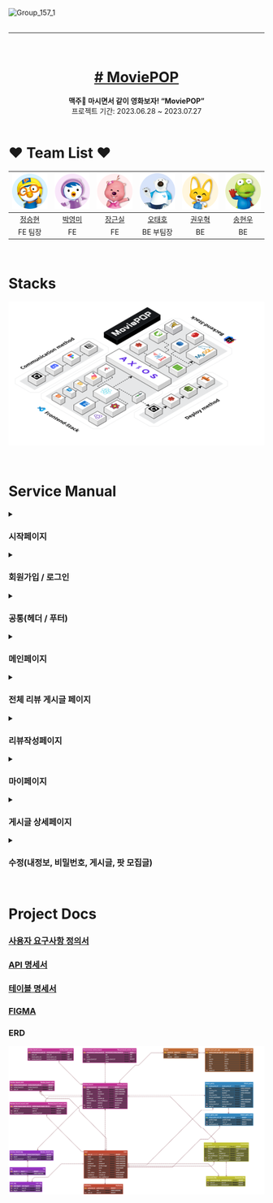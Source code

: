 ![Group_157_1](https://github.com/codestates-seb/seb44_main_008/assets/120915990/aa53d3a9-7da6-4c92-81d3-9bfa09709932)
<br>
<br>

<hr>
<br>

<!--## 🍿 We Are Popcorns 🍿-->

<!--## [MoviePOP](http://main-project-client.s3-website.ap-northeast-2.amazonaws.com/) -->
<div align="center" >
 <h1>
 <a href="http://main-project-client.s3-website.ap-northeast-2.amazonaws.com/" target="_blank" ># MoviePOP</a>
 </h1>
</div>

 <div align="center">
<b>맥주🍺 마시면서 같이 영화보자! “MoviePOP”</b><br>
 프로젝트 기간: 2023.06.28 ~ 2023.07.27
</div>
<br>

# ❤️ Team List ❤️

| ![정승현](client/public/assets/readmeImg/circle_pororo.png) | ![박영미](client/public/assets/readmeImg/circle_petty.png) | ![장근실](client/public/assets/readmeImg/circle_loppy.png) | ![오태호](client/public/assets/readmeImg/circle_poby.png) | ![권우혁](client/public/assets/readmeImg/circle_eddy.png) | ![송현우](client/public/assets/readmeImg/circle_crong.png) |
| :---------------------------------------------------------: | :--------------------------------------------------------: | :--------------------------------------------------------: | :-------------------------------------------------------: | :-------------------------------------------------------: | :--------------------------------------------------------: |
|             [정승현](https://github.com/plla2)              |           [박영미](https://github.com/suemeeeee)           |           [장근실](https://github.com/sirigogo)            |          [오태호](https://github.com/OhTaeHo-97)          |            [권우혁](https://github.com/44Kwon)            |           [송현우](https://github.com/song4529)            |
|                           FE 팀장                           |                             FE                             |                             FE                             |                         BE 부팀장                         |                            BE                             |                             BE                             |

<br>

# Stacks

![stack](client/public/assets/readmeImg/stack.png)

<br>

# Service Manual

<details>
 <summary><h3>시작페이지</h3></summary>
  
  - 이메일을 입력하면 해당 이메일을 회원가입으로 전송해서 편리하게 회원가입이 가능합니다.
- 로그인 버튼 클릭시 로그인 페이지로 이동합니다.
- 스크롤시 페이지가 아래, 위로 이동한다.

<h3>시연영상</h3>

![GIF 이미지](readmeImg/시작페이지.gif)

</details>

<details>
 <summary><h3>회원가입 / 로그인</h3></summary>

회원가입

- 이미지 넣는 인풋을 클릭하여 데스크탑의 이미지를 업로드할 수 있다.
- 시작페이지에서 이메일을 입력을 했을 시 입력한 이메일이 뜬다.
- 이메일, 비밀번호, 비밀번호 확인에 유효성을 통과하지 못하면 인풋 아래에 경고문이 뜬다.
- 인풋의 x 버튼을 통해 입력값을 삭제할 수 있다.
- 태그를 최소 1개, 최대 3개까지 선택하여 메인페이지의 추천게시글에 해당 태그들의 게시글이 뜨게된다.
- 연도. 월. 일. 을 클릭하여 달력에서 생년월일을 선택한다.

로그인

- 가입되어 있지 않는 이메일로 로그인 시도시 존재하지않는 유저 알림창이 뜬다.
- 가입되어 있는 이메일이지만 비밀번호가 틀리면 일치하지않는 비밀번호 알림창이 뜬다.
- 유효성에 대한 경고문은 회원가입 페이지와 똑같다.
<h3>시연영상</h3>

![GIF 이미지](readmeImg/회원가입로그인.gif)

</details>

<details>
 <summary><h3>공통(헤더 / 푸터)</h3></summary>

- 헤더
- 로고를 클릭하면 메인 페이지로 이동한다.
- 검색창에 검색어를 입력하면 검색어를 포함하는 영화와 관련된 리뷰 게시글이 나타난다.
- '#' 버튼을 클릭하면 태그들이 나타나고, 특정 태그를 클릭하면 해당 태그를 포함한 리뷰 게시글들이 나타난다.
- 리뷰작성 버튼을 클릭하면 리뷰 작성 페이지로 이동한다.
- 프로필 이미지를 클릭하면 MyPage 버튼과 Logout 버튼이 나타난다.
  - MyPage 버튼을 클릭하면 마이페이지로 이동한다.
  - Logout 버튼을 클릭하면 로그아웃을 진행한다.
- 푸터

  - github 로고, 노션 로고, 피그마 로고를 통해 각 로고에 맞는 해당 서비스의 사이트로 이동할 수 있다.
  <h3>시연영상</h3>

  ![GIF 이미지](readmeImg/공통.gif)

</details>

<details>
 <summary><h3>메인페이지</h3></summary>

- 메인 페이지에는 유저 맞춤 추천 게시글, 인기 게시글, 전체 게시글이 나타난다.
- 각각의 게시글에는 썸네일, 게시글 제목, 작성 일자, 작성자 닉네임이 표시된다.
- 유저 맞춤 추천 게시글과 인기 게시글은 8개가 나타나고, 슬라이더를 이용하여 이동할 수 있으며 전체 게시글은 12개가 나타난다.
- 특정 게시글을 클릭하면 해당 게시글 상세 페이지로 이동한다.
- 더 보기 버튼을 클릭하면 전체 리뷰 게시글 페이지로 이동한다.

<h3>시연영상</h3>

![GIF 이미지](readmeImg/메인페이지.gif)

</details>

<details>
 <summary><h3>전체 리뷰 게시글 페이지</h3></summary>

- 전체 리뷰 게시글 페이지에는 모든 유저가 작성한 게시글들이 나타난다.
- 각각의 게시글에는 썸네일, 게시글 제목, 작성 일자, 작성자 닉네임이 표시된다.
- 무한 스크롤이 적용되어 스크롤을 내리면 새로운 게시글들이 나타난다.
- 특정 게시글을 클릭하면 해당 게시글 상세 페이지로 이동한다.
<h3>시연영상</h3>

![GIF 이미지](readmeImg/전체리뷰게시글.gif)

</details>

<details>
 <summary><h3>리뷰작성페이지</h3></summary>

- 썸네일, 게시글 제목, 영화 제목, 태그, 게시글 내용을 입력하고 등록하기 버튼을 클릭하면 해당 게시글이 등록된다.
  - 썸네일은 선택 사항이며, 태그는 최소 1개, 최대 3개까지 입력 가능하다.
  - 게시글 내용은 최소 10자, 최대 500자까지 입력 가능하다.
  <h3>시연영상</h3>

![GIF 이미지](readmeImg/리뷰작성페이지.gif)

</details>

<details>
 <summary><h3>마이페이지</h3></summary>

- 오른쪽 상단에 프로필 이미지를 클릭한 후, MyPage를 클릭하면 마이 페이지로 이동한다.
- 마이 페이지에는 개인정보(이름, 닉네임, 프로필 이미지, 이메일, 내가 선택한 태그), 활동 내역(찜한 게시글, 내가 쓴 게시글, 내가 모집중인 팟, 내가 참여중인 팟 정보)가 나타난다.
- 찜한 게시글
  - 찜한 게시글 중 하나를 클릭하면 해당 게시글 상세 페이지로 이동한다.
  - 찜한 게시글에 있는 가득 찬 팝콘 모양 버튼을 클릭하면 해당 게시글에 대한 찜이 취소되고 찜한 게시글 목록에서 사라진다.
- 내가 쓴 게시글
  - 내가 쓴 게시글 중 하나를 클릭하면 해당 게시글 상페 페이지로 이동한다.
  - 수정 버튼을 클릭하면 게시글 수정 페이지로 이동한다.
  - 삭제 버튼을 클릭하면 해당 게시글은 삭제된다. (새로고침을 진행하면 내가 쓴 게시글 목록에서 사라진다.)
- 내가 모집중인 팟
  - 내가 모집중인 팟 중 하나를 클릭하면 해당 팟의 정보를 나타내는 모달창이 나타난다.
  - 수정하기 버튼을 클릭하면 팟 정보를 수정할 수 있는 모달창이 나타난다.
  - 모집 삭제 버튼을 클릭하면 해당 팟 모집글은 삭제되고 내가 모집중인 팟 목록에서 사라진다.
- 내가 참여중인 팟
  - 내가 참여중인 팟 중 하나를 클릭하면 해당 팟의 정보를 나타내는 모달창이 나타난다.
  - 팟 참여 취소하기 버튼을 클릭하면 해당 팟의 참여가 취소되고 내가 참여중인 팟 목록에서 사라진다.
- 회원 탈퇴 버튼을 클릭하면 해당 회원은 서비스에서 탈퇴 처리되며 시작 페이지로 이동한다.
<h3>시연영상</h3>

![GIF 이미지](readmeImg/마이페이지.gif)

</details>

<details>
 <summary><h3>게시글 상세페이지</h3></summary>

- 특정 게시글을 클릭하면 게시글 상세 페이지로 이동한다.
- 게시글 상세 페이지에서는 게시글 제목, 영화 제목, 태그, 작성자 정보, 찜 개수, 작성 날짜, 게시글 내용, 썸네일, 팟 모집글 정보, 댓글 정보, 댓글별 좋아요 정보를 표시한다.
  - 팟 모집글 정보 : 팟 모집글 제목, 모임 일시, 장소, 모집 인원 현황, 참여자 일부 프로필 이미지
  - 댓글 정보 : 댓글 내용, 작성자 닉네임, 작성 날짜, 좋아요 개수
- (빈/가득 찬) 팝콘 모양 버튼을 클릭하면 해당 게시글에 대한 찜 (등록/해제)가 이루어지며 (가득 찬/빈) 팝콘 모양 버튼으로 변경되고 찜 개수가 (올라간다/내려간다).
- 댓글을 작성하고 등록 버튼을 누르면 댓글이 작성된다.
- 댓글에 있는 (빈/가득 찬) 팝콘 모양 버튼을 클릭하면 해당 댓글에 좋아요 (등록/해제)가 이루어지며 (가득 찬/빈) 팝콘 모양 버튼으로 변경되고 좋아요 개수가 (올라간다/내려간다).
- 등록하기 버튼을 클릭하면 팟 모집글을 등록할 수 있는 화면이 나타난다.
  - 팟 모집글 제목과 모집 일시, 장소와 모집 인원 및 소개글을 작성한 후 팟 모집하기 버튼을 클릭하면 팟 모집글이 등록된다.
  - 팟 모집글을 작성하면 작성자는 자동으로 해당 팟에 참여가 된다.
- 특정 팟 모집글을 클릭한 후, 모집 신청 버튼을 누르면 해당 팟에 참여할 수 있다.
<h3>시연영상</h3>

![GIF 이미지](readmeImg/상세페이지.gif)

</details>

<details>
 <summary><h3>수정(내정보, 비밀번호, 게시글, 팟 모집글)</h3></summary>

- 내 정보 수정
  - 회원 정보 수정 버튼을 클릭하여 회원 정보 수정 페이지로 이동한다.
  - 변경하고자 하는 프로필 이미지, 닉네임 및 태그를 작성한 후 회원정보 저장 버튼을 클릭한다.
  - 회원 정보 수정이 이루어지고 마이 페이지로 이동한다.
- 비밀번호 수정
  - 회원 정보 수정 페이지에서 비밀번호 수정 버튼을 클릭하여 비밀번호 수정 페이지로 이동한다.
  - 현재 비밀번호 및 변경할 비밀번호, 변경 비밀번호 확인을 입력한다.
  - 현재 비밀번호와 다르면 비밀번호가 일치하지 않는다는 오류 메시지를 띄우고 일치한다면 변경할 비밀번호로 비밀번호가 변경되고 마이 페이지로 이동한다.
- 게시글 수정
  - 썸네일, 게시글 제목, 영화 제목, 태그, 게시글 내용을 입력하고 수정하기 버튼을 클릭하면 해당 게시글이 수정된다.
    - 썸네일은 필수 사항이며, 태그는 최소 1개, 최대 3개까지 입력 가능하다.
    - 게시글 내용은 최소 10자, 최대 500자까지 입력 가능하다.
- 팟 모집글 수정

  - 팟 모집글 제목과 모집 일시, 장소와 모집 인원 및 소개글을 작성한 후 수정하기 버튼을 클릭하면 해당 팟 모집글이 수정된다.

<h3>시연영상</h3>

내 정보 수정

![GIF 이미지](readmeImg/내정보수정.gif)

비밀번호 수정

![GIF 이미지](readmeImg/비밀번호수정.gif)

게시글 수정

![GIF 이미지](readmeImg/게시글수정.gif)

팟 모집글 수정

![GIF 이미지](readmeImg/팟모집글%20수정.gif)

</details>

</br>

# Project Docs

<h3>
<a href="https://docs.google.com/spreadsheets/d/1Slfum1zWdXpBSOvOxEtNilgL92MbPYO04idsWfmvpDc/edit#gid=0" target="_blank">사용자 요구사항 정의서</a>
</h3>

<h3>
<a href="https://docs.google.com/spreadsheets/d/1Slfum1zWdXpBSOvOxEtNilgL92MbPYO04idsWfmvpDc/edit#gid=817701079" target="_blank">API 명세서</a>
</h3>

<h3>
<a href="https://docs.google.com/spreadsheets/d/1Slfum1zWdXpBSOvOxEtNilgL92MbPYO04idsWfmvpDc/edit#gid=120528146" target="_blank">테이블 명세서</a>
</h3>

<h3>
<a href="https://www.figma.com/file/maARXS3UetvMalzTyq5YrL/MoviePop?type=design&node-id=0%3A1&mode=design&t=FQ0hRk4QYqURYGbA-1" target="_blank">FIGMA</a>
</h3>

<h3>
 ERD
</h3>

![ERD](readmeImg/ERD.png)
